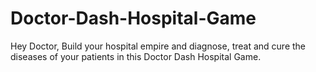 # Doctor-Dash-Hospital-Game
Hey Doctor, Build your hospital empire and diagnose, treat and cure the diseases of your patients in this Doctor Dash Hospital Game.
